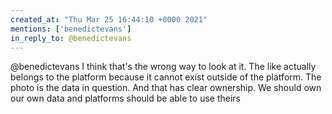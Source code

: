 ```yaml
---
created_at: "Thu Mar 25 16:44:10 +0000 2021"
mentions: ['benedictevans']
in_reply_to: @benedictevans
---
```


@benedictevans I think that's the wrong way to look at it. The like actually belongs to the platform because it cannot exist outside of the platform. The photo is the data in question. And that has clear ownership. We should own our own data and platforms should be able to use theirs